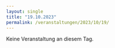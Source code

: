 ```yaml
---
layout: single
title: "19.10.2023"
permalink: /veranstaltungen/2023/10/19/
---
```


Keine Veranstaltung an diesem Tag.
